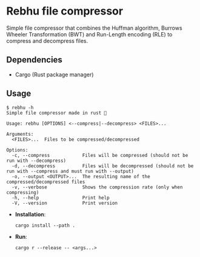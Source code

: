 # Rebhu file compressor

Simple file compressor that combines the Huffman algorithm, Burrows Wheeler Transformation (BWT) and Run-Length encoding (RLE) to compress and decompress files.

## Dependencies

- Cargo (Rust package manager)

## Usage

```
$ rebhu -h
Simple file compressor made in rust 🦀

Usage: rebhu [OPTIONS] <--compress|--decompress> <FILES>...

Arguments:
  <FILES>...  Files to be compressed/decompressed

Options:
  -c, --compress            Files will be compressed (should not be run with --decompress)
  -d, --decompress          Files will be decompressed (should not be run with --compress and must run with --output)
  -o, --output <OUTPUT>...  The resulting name of the compressed/decompressed files
  -v, --verbose             Shows the compression rate (only when compressing)
  -h, --help                Print help
  -V, --version             Print version
```

- **Installation**:

  ```
  cargo install --path .
  ```

- **Run**:

  ```
  cargo r --release -- <args...>
  ```
